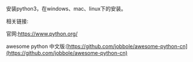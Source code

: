 安装python3，在windows、mac、linux下的安装。

相关链接:

官网:https://www.python.org/

awesome python 中文版:[https://github.com/jobbole/awesome-python-cn](https://github.com/jobbole/awesome-python-cn)


